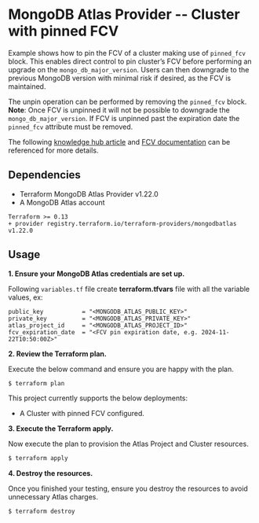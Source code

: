 # MongoDB Atlas Provider -- Cluster with pinned FCV

Example shows how to pin the FCV of a cluster making use of `pinned_fcv` block. This enables direct control to pin cluster’s FCV before performing an upgrade on the `mongo_db_major_version`. Users can then downgrade to the previous MongoDB version with minimal risk if desired, as the FCV is maintained.

The unpin operation can be performed by removing the `pinned_fcv` block. **Note**: Once FCV is unpinned it will not be possible to downgrade the `mongo_db_major_version`. If FCV is unpinned past the expiration date the `pinned_fcv` attribute must be removed.

The following [knowledge hub article](https://kb.corp.mongodb.com/article/000021785/) and [FCV documentation](https://www.mongodb.com/docs/atlas/tutorial/major-version-change/#manage-feature-compatibility--fcv--during-upgrades) can be referenced for more details.

## Dependencies

* Terraform MongoDB Atlas Provider v1.22.0
* A MongoDB Atlas account 

```
Terraform >= 0.13
+ provider registry.terraform.io/terraform-providers/mongodbatlas v1.22.0
```


## Usage
**1\. Ensure your MongoDB Atlas credentials are set up.**

Following `variables.tf` file create **terraform.tfvars** file with all the variable values, ex:
```
public_key           = "<MONGODB_ATLAS_PUBLIC_KEY>"
private_key          = "<MONGODB_ATLAS_PRIVATE_KEY>"
atlas_project_id     = "<MONGODB_ATLAS_PROJECT_ID>"
fcv_expiration_date  = "<FCV pin expiration date, e.g. 2024-11-22T10:50:00Z>"
```

**2\. Review the Terraform plan.**

Execute the below command and ensure you are happy with the plan.

``` bash
$ terraform plan
```
This project currently supports the below deployments:

- A Cluster with pinned FCV configured.

**3\. Execute the Terraform apply.**

Now execute the plan to provision the Atlas Project and Cluster resources.

``` bash
$ terraform apply
```

**4\. Destroy the resources.**

Once you finished your testing, ensure you destroy the resources to avoid unnecessary Atlas charges.

``` bash
$ terraform destroy
```

